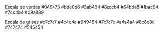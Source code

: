 Escala de verdes
 #049473
 #bde0d6
 #3ab494
 #8cccb4
 #64bda5
 #1bac94
 #74c4b4
 #09a889

Escala de grises
#c7c7c7
#4c4c4a
#949494
#7c7c7c
#a4a4a4
#8c8c8c
#747474
#545454